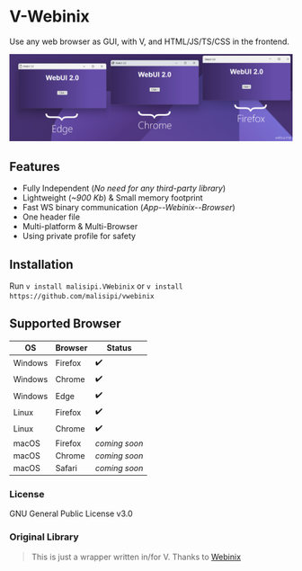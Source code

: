 # V-Webinix

Use any web browser as GUI, with V, and HTML/JS/TS/CSS in the frontend.

![ScreenShot](screenshot.png)

## Features

- Fully Independent (*No need for any third-party library*)
- Lightweight (*~900 Kb*) & Small memory footprint
- Fast WS binary communication (*App--Webinix--Browser*)
- One header file
- Multi-platform & Multi-Browser
- Using private profile for safety

## Installation

Run ```v install malisipi.VWebinix``` or ```v install https://github.com/malisipi/vwebinix```

## Supported Browser

| OS | Browser | Status |
| ------ | ------ | ------ |
| Windows | Firefox | ✔️ |
| Windows | Chrome | ✔️ |
| Windows | Edge | ✔️ |
| Linux | Firefox | ✔️ |
| Linux | Chrome | ✔️ |
| macOS | Firefox | *coming soon* |
| macOS | Chrome | *coming soon* |
| macOS | Safari | *coming soon* |

### License

GNU General Public License v3.0

### Original Library

> This is just a wrapper written in/for V. Thanks to [Webinix](https://github.com/alifcommunity/webinix)
